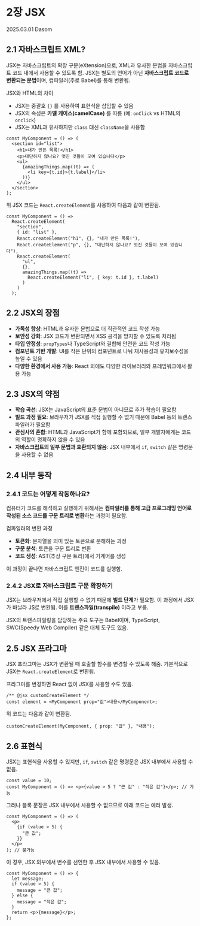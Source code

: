 # 2장 JSX

2025.03.01 Dasom

## 2.1 자바스크립트 XML?

JSX는 자바스크립트의 확장 구문(eXtension)으로, XML과 유사한 문법을 자바스크립트 코드 내에서 사용할 수 있도록 함. JSX는 별도의 언어가 아닌 **자바스크립트 코드로 변환되는 문법**이며, 컴파일러(주로 Babel)를 통해 변환됨.

JSX와 HTML의 차이

- JSX는 중괄호 `{}` 를 사용하여 표현식을 삽입할 수 있음
- JSX의 속성은 **카멜 케이스(camelCase)** 를 따름 (예: `onClick` vs HTML의 `onclick`)
- JSX는 XML과 유사하지만 `class` 대신 `className`을 사용함

```
const MyComponent = () => (
  <section id="list">
    <h1>내가 만든 목록!</h1>
    <p>대단하지 않나요? 멋진 것들이 모여 있습니다</p>
    <ul>
      {amazingThings.map((t) => (
        <li key={t.id}>{t.label}</li>
      ))}
    </ul>
  </section>
);
```

위 JSX 코드는 `React.createElement`를 사용하여 다음과 같이 변환됨.

```
const MyComponent = () =>
  React.createElement(
    "section",
    { id: "list" },
    React.createElement("h1", {}, "내가 만든 목록!"),
    React.createElement("p", {}, "대단하지 않나요? 멋진 것들이 모여 있습니다"),
    React.createElement(
      "ul",
      {},
      amazingThings.map((t) =>
        React.createElement("li", { key: t.id }, t.label)
      )
    )
  );
```

## 2.2 JSX의 장점

- **가독성 향상**: HTML과 유사한 문법으로 더 직관적인 코드 작성 가능
- **보안성 강화**: JSX 코드가 변환되면서 XSS 공격을 방지할 수 있도록 처리됨
- **타입 안정성**: `propTypes`나 TypeScript와 결합해 안전한 코드 작성 가능
- **컴포넌트 기반 개발**: UI를 작은 단위의 컴포넌트로 나눠 재사용성과 유지보수성을 높일 수 있음
- **다양한 환경에서 사용 가능**: React 외에도 다양한 라이브러리와 프레임워크에서 활용 가능

## 2.3 JSX의 약점

- **학습 곡선**: JSX는 JavaScript의 표준 문법이 아니므로 추가 학습이 필요함
- **빌드 과정 필요**: 브라우저가 JSX를 직접 실행할 수 없기 때문에 Babel 등의 트랜스파일러가 필요함
- **관심사의 혼합**: HTML과 JavaScript가 함께 포함되므로, 일부 개발자에게는 코드의 역할이 명확하지 않을 수 있음
- **자바스크립트의 일부 문법과 호환되지 않음**: JSX 내부에서 `if`, `switch` 같은 명령문을 사용할 수 없음

## 2.4 내부 동작

### 2.4.1 코드는 어떻게 작동하나요?

컴퓨터가 코드를 해석하고 실행하기 위해서는 **컴파일러를 통해 고급 프로그래밍 언어로 작성된 소스 코드를 구문 트리로 변환**하는 과정이 필요함.

컴파일러의 변환 과정

- **토큰화**: 문자열을 의미 있는 토큰으로 분해하는 과정
- **구문 분석**: 토큰을 구문 트리로 변환
- **코드 생성**: AST(추상 구문 트리)에서 기계어를 생성

이 과정이 끝나면 자바스크립트 엔진이 코드를 실행함.

### 2.4.2 JSX로 자바스크립트 구문 확장하기

JSX는 브라우저에서 직접 실행할 수 없기 때문에 **빌드 단계**가 필요함. 이 과정에서 JSX가 바닐라 JS로 변환됨. 이를 **트랜스파일(transpile)** 이라고 부름.

JSX의 트랜스파일링을 담당하는 주요 도구는 Babel이며, TypeScript, SWC(Speedy Web Compiler) 같은 대체 도구도 있음.

## 2.5 JSX 프라그마

JSX 프라그마는 JSX가 변환될 때 호출할 함수를 변경할 수 있도록 해줌. 기본적으로 JSX는 `React.createElement`로 변환됨.

프라그마를 변경하면 React 없이 JSX를 사용할 수도 있음.

```
/** @jsx customCreateElement */
const element = <MyComponent prop="값">내용</MyComponent>;
```

위 코드는 다음과 같이 변환됨.

```
customCreateElement(MyComponent, { prop: "값" }, "내용");
```

## 2.6 표현식

JSX는 표현식을 사용할 수 있지만, `if`, `switch` 같은 명령문은 JSX 내부에서 사용할 수 없음.

```
const value = 10;
const MyComponent = () => <p>{value > 5 ? "큰 값" : "작은 값"}</p>; // 가능
```

그러나 블록 문장은 JSX 내부에서 사용할 수 없으므로 아래 코드는 에러 발생.

```
const MyComponent = () => (
  <p>
    {if (value > 5) {
      "큰 값";
    }}
  </p>
); // 불가능
```

이 경우, JSX 외부에서 변수를 선언한 후 JSX 내부에서 사용할 수 있음.

```
const MyComponent = () => {
  let message;
  if (value > 5) {
    message = "큰 값";
  } else {
    message = "작은 값";
  }
  return <p>{message}</p>;
};
```

